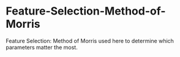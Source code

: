 # Feature-Selection-Method-of-Morris
Feature Selection: Method of Morris used here to determine which parameters matter the most.
